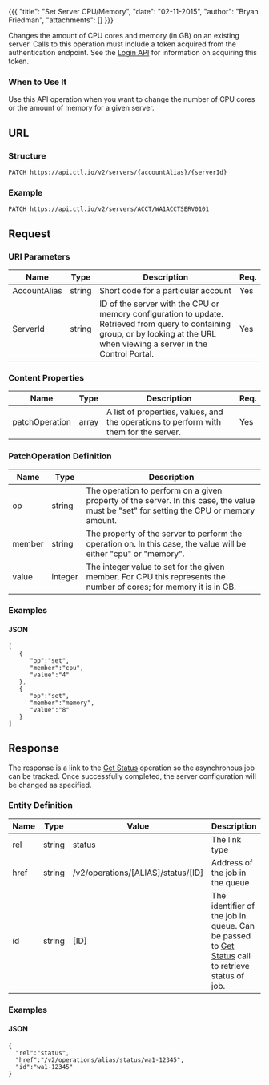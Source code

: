 {{{
  "title": "Set Server CPU/Memory",
  "date": "02-11-2015",
  "author": "Bryan Friedman",
  "attachments": []
}}}

Changes the amount of CPU cores and memory (in GB) on an existing server. Calls to this operation must include a token acquired from the authentication endpoint. See the [Login API](../Authentication/login.md) for information on acquiring this token.

### When to Use It

Use this API operation when you want to change the number of CPU cores or the amount of memory for a given server.

## URL

### Structure

    PATCH https://api.ctl.io/v2/servers/{accountAlias}/{serverId}

### Example

    PATCH https://api.ctl.io/v2/servers/ACCT/WA1ACCTSERV0101

## Request

### URI Parameters

| Name | Type | Description | Req. |
| --- | --- | --- | --- |
| AccountAlias | string | Short code for a particular account | Yes |
| ServerId | string | ID of the server with the CPU or memory configuration to update. Retrieved from query to containing group, or by looking at the URL when viewing a server in the Control Portal. | Yes |


### Content Properties

| Name | Type | Description | Req. |
| --- | --- | --- | --- |
| patchOperation | array | A list of properties, values, and the operations to perform with them for the server. | Yes |

### PatchOperation Definition

| Name | Type | Description |
| --- | --- | --- |
| op | string | The operation to perform on a given property of the server. In this case, the value must be "set" for setting the CPU or memory amount. |
| member | string | The property of the server to perform the operation on. In this case, the value will be either "cpu" or "memory". |
| value | integer | The integer value to set for the given member. For CPU this represents the number of cores; for memory it is in GB. |


### Examples

#### JSON

    [
       {
          "op":"set",
          "member":"cpu",
          "value":"4"
       },
       {
          "op":"set",
          "member":"memory",
          "value":"8"
       }
    ]

## Response

The response is a link to the [Get Status](../Queue/get-status.md) operation so the asynchronous job can be tracked. Once successfully completed, the server configuration will be changed as specified.

### Entity Definition

| Name |Type | Value | Description |
| --- | --- | --- | --- |
| rel | string | status | The link type |
| href | string | /v2/operations/[ALIAS]/status/[ID] | Address of the job in the queue |
| id | string | [ID] | The identifier of the job in queue. Can be passed to [Get Status](../Queue/get-status.md) call to retrieve status of job. |

### Examples

#### JSON

    {
      "rel":"status",
      "href":"/v2/operations/alias/status/wa1-12345",
      "id":"wa1-12345"
    }
